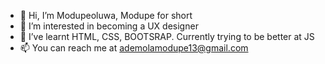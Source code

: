 - 👋 Hi, I’m Modupeoluwa, Modupe for short
- 👀 I’m interested in becoming a UX designer
- 🌱 I’ve learnt HTML, CSS, BOOTSRAP. Currently trying to be better at JS
- 📫 You can reach me at ademolamodupe13@gmail.com

<!---
Modu9173/Modu9173 is a ✨ special ✨ repository because its `README.md` (this file) appears on your GitHub profile.
You can click the Preview link to take a look at your changes.
--->
